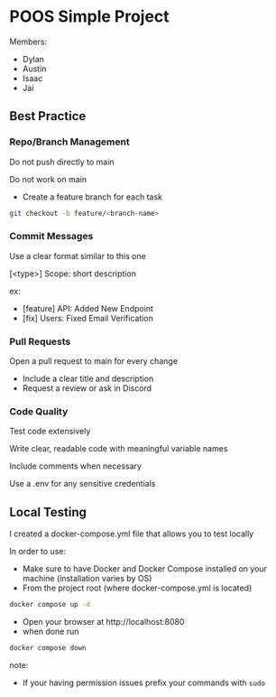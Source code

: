 # POOS Simple Project

Members:
- Dylan
- Austin
- Isaac
- Jai

## **Best Practice**

### **Repo/Branch Management** 

Do not push directly to main

Do not work on main
- Create a feature branch for each task 
```bash
git checkout -b feature/<branch-name>
```

### **Commit Messages** 

Use a clear format similar to this one

[\<type\>] Scope: short description

ex:
- [feature] API: Added New Endpoint
- [fix] Users: Fixed Email Verification

### **Pull Requests** 

Open a pull request to main for every change
- Include a clear title and description
- Request a review or ask in Discord

### **Code Quality** 

Test code extensively

Write clear, readable code with meaningful variable names

Include comments when necessary

Use a .env for any sensitive credentials

## **Local Testing** 

I created a docker-compose.yml file that allows you to test locally

In order to use:
- Make sure to have Docker and Docker Compose installed on your machine (installation varies by OS)
- From the project root (where docker-compose.yml is located)
```bash
docker compose up -d
```
- Open your browser at http://localhost:8080
- when done run
```bash
docker compose down
```

note:
- If your having permission issues prefix your commands with `sudo` 
